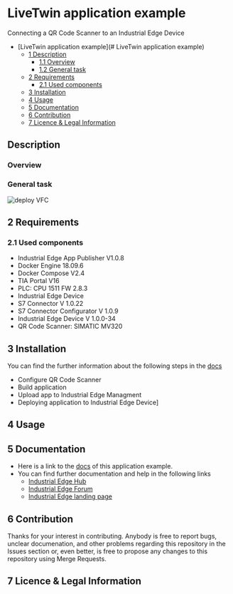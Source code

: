 # LiveTwin application example 

Connecting a QR Code Scanner to an Industrial Edge Device

- [LiveTwin application example](# LiveTwin application example)
  - [1 Description](#Description)
    - [1.1 Overview](#11-Overview)
    - [1.2 General task](#12-General-task)
  - [2 Requirements](#2-Requirements)
    - [2.1 Used components](#21-Used-components)
  - [3 Installation](#3-Installation)
  - [4 Usage](#4-Usage)
  - [5 Documentation](#5-Documentation)
  - [6 Contribution](#6-Contribution)
  - [7 Licence & Legal Information](#7-Licence--Legal-Information)

## Description
###  Overview



### General task

![deploy VFC](docs/graphics/qrcode_task.png)

## 2 Requirements

### 2.1 Used components
- Industrial Edge App Publisher V1.0.8
- Docker Engine 18.09.6
- Docker Compose V2.4
- TIA Portal V16 
- PLC: CPU 1511 FW 2.8.3
- Industrial Edge Device 
- S7 Connector V 1.0.22
- S7 Connector Configurator V 1.0.9
- Industrial Edge Device V 1.0.0-34
- QR Code Scanner: SIMATIC MV320


## 3 Installation
You can find the further information about the following steps in the [docs](docs/Installation.md)
- Configure QR Code Scanner
- Build application
- Upload app to Industrial Edge Managment
- Deploying application to Industrial Edge Device]

## 4 Usage

## 5 Documentation
- Here is a link to the [docs](docs/) of this application example.
- You can find further documentation and help in the following links
  - [Industrial Edge Hub](https://iehub.eu1.edge.siemens.cloud/#/documentation)
  - [Industrial Edge Forum](https://www.siemens.com/industrial-edge-forum)
  - [Industrial Edge landing page](https://new.siemens.com/global/en/products/automation/topic-areas/industrial-edge/simatic-edge.html)
  
## 6 Contribution
Thanks for your interest in contributing. Anybody is free to report bugs, unclear documenation, and other problems regarding this repository in the Issues section or, even better, is free to propose any changes to this repository using Merge Requests.

## 7 Licence & Legal Information
